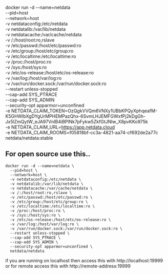 docker run -d --name=netdata \
--pid=host \
--network=host \
-v netdataconfig:/etc/netdata \
-v netdatalib:/var/lib/netdata \
-v netdatacache:/var/cache/netdata \
-v /:/host/root:ro,rslave \
-v /etc/passwd:/host/etc/passwd:ro \
-v /etc/group:/host/etc/group:ro \
-v /etc/localtime:/etc/localtime:ro \
-v /proc:/host/proc:ro \
-v /sys:/host/sys:ro \
-v /etc/os-release:/host/etc/os-release:ro \
-v /var/log:/host/var/log:ro \
-v /var/run/docker.sock:/var/run/docker.sock:ro \
--restart unless-stopped \
--cap-add SYS_PTRACE \
--cap-add SYS_ADMIN \
--security-opt apparmor=unconfined \
-e NETDATA_CLAIM_TOKEN=OzQgkVVQm6VNXy1UBbKPQyXphqeafM-K5GHWlbXgDYgUrMPHEMPazQhx-6SvmLHJEMFGWxfPj2kDgGh-Jx5lZmQytW_eJA97VnIB4iBPlNk7pFykw5ZkfGtJNlw_X8pvKKo975k \
-e NETDATA_CLAIM_URL=https://app.netdata.cloud \
-e NETDATA_CLAIM_ROOMS=f05818bf-cc3a-4821-aa74-cf692de2a77c \
netdata/netdata:stable



For open source use this..
--------------------------
    
    docker run -d --name=netdata \
      --pid=host \
      --network=host \
      -v netdataconfig:/etc/netdata \
      -v netdatalib:/var/lib/netdata \
      -v netdatacache:/var/cache/netdata \
      -v /:/host/root:ro,rslave \
      -v /etc/passwd:/host/etc/passwd:ro \
      -v /etc/group:/host/etc/group:ro \
      -v /etc/localtime:/etc/localtime:ro \
      -v /proc:/host/proc:ro \
      -v /sys:/host/sys:ro \
      -v /etc/os-release:/host/etc/os-release:ro \
      -v /var/log:/host/var/log:ro \
      -v /var/run/docker.sock:/var/run/docker.sock:ro \
      --restart unless-stopped \
      --cap-add SYS_PTRACE \
      --cap-add SYS_ADMIN \
      --security-opt apparmor=unconfined \
      netdata/netdata


if you are running on localhost then access this with http://localhost:19999 or for remote access this with http://remote-address:19999
